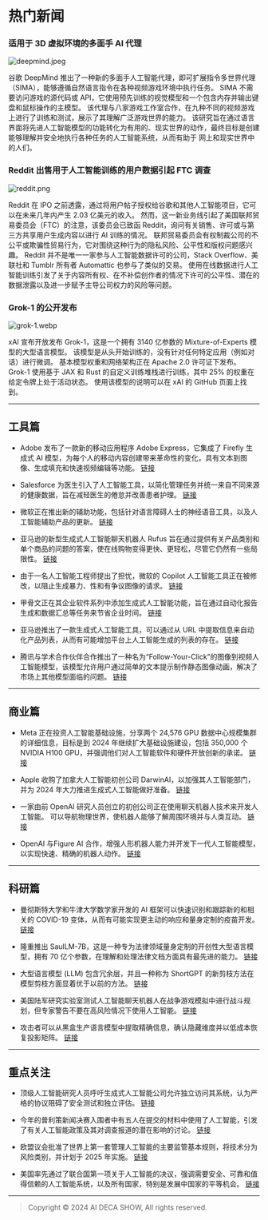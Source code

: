 # 热门新闻

### 适用于 3D 虚拟环境的多面手 AI 代理

![deepmind.jpeg](https://img2.imgtp.com/2024/03/25/cm2cDWS7.jpeg)

谷歌 DeepMind 推出了一种新的多面手人工智能代理，即可扩展指令多世界代理（SIMA），能够遵循自然语言指令在各种视频游戏环境中执行任务。 SIMA 不需要访问游戏的源代码或 API，它使用预先训练的视觉模型和一个包含内存并输出键盘和鼠标操作的主模型。 该代理与八家游戏工作室合作，在九种不同的视频游戏上进行了训练和测试，展示了其理解广泛游戏世界的能力。 该研究旨在通过语言界面将先进人工智能模型的功能转化为有用的、现实世界的动作，最终目标是创建能够理解并安全地执行各种任务的人工智能系统，从而有助于 网上和现实世界中的人们。

### Reddit 出售用于人工智能训练的用户数据引起 FTC 调查

![reddit.png](https://img2.imgtp.com/2024/03/25/V3rC6RW0.png)

Reddit 在 IPO 之前透露，通过将用户帖子授权给谷歌和其他人工智能项目，它可以在未来几年内产生 2.03 亿美元的收入。 然而，这一新业务线引起了美国联邦贸易委员会（FTC）的注意，该委员会已致函 Reddit，询问有关销售、许可或与第三方共享用户生成内容以进行 AI 训练的情况。 联邦贸易委员会有权制裁公司的不公平或欺骗性贸易行为，它对围绕这种行为的隐私风险、公平性和版权问题感兴趣。 Reddit 并不是唯一一家参与人工智能数据许可的公司，Stack Overflow、美联社和 Tumblr 所有者 Automattic 也参与了类似的交易。 使用在线数据进行人工智能训练引发了关于内容所有权、在不补偿创作者的情况下许可的公平性、潜在的数据泄露以及进一步赋予主导公司权力的风险等问题。

### Grok-1 的公开发布

![grok-1.webp](https://img2.imgtp.com/2024/03/25/nOzORaB9.webp)

xAI 宣布开放发布 Grok-1，这是一个拥有 3140 亿参数的 Mixture-of-Experts 模型的大型语言模型。 该模型是从头开始训练的，没有针对任何特定应用（例如对话）进行微调。 基本模型权重和网络架构正在 Apache 2.0 许可证下发布。 Grok-1 使用基于 JAX 和 Rust 的自定义训练堆栈进行训练，其中 25% 的权重在给定令牌上处于活动状态。 使用该模型的说明可以在 xAI 的 GitHub 页面上找到。


---
## 工具篇

* Adobe 发布了一款新的移动应用程序 Adobe Express，它集成了 Firefly 生成式 AI 模型，为每个人的移动内容创建带来革命性的变化，具有文本到图像、生成填充和快速视频编辑等功能。 [链接](https://news.adobe.com/news/news-details/2024/New-Adobe-Express-Mobile-App-Brings-Firefly-Generative-AI-Models-Directly-into-Mobile-Workflows-/default.aspx)

* Salesforce 为医生引入了人工智能工具，以简化管理任务并统一来自不同来源的健康数据，旨在减轻医生的倦怠并改善患者护理。 [链接](https://www.cnbc.com/2024/03/07/salesforce-announces-new-ai-tools-for-doctors.html)

* 微软正在推出新的辅助功能，包括针对语言障碍人士的神经语音工具，以及人工智能辅助产品的更新。 [链接](https://www.engadget.com/microsofts-neural-voice-tool-for-people-with-speech-disabilities-arrives-later-this-year-161550277.html)

* 亚马逊的新型生成式人工智能聊天机器人 Rufus 旨在通过提供有关产品类别和单个商品的问题的答案，使在线购物变得更快、更轻松，尽管它仍然有一些局限性。 [链接](https://finance.yahoo.com/news/amazons-generative-ai-bot-rufus-makes-online-shopping-easier-for-the-most-part-192956078.html)

* 由于一名人工智能工程师提出了担忧，微软的 Copilot 人工智能工具正在被修改，以阻止生成暴力、性和有争议图像的请求。 [链接](https://www.cnbc.com/2024/03/08/microsoft-blocking-terms-that-cause-its-ai-to-create-violent-images.html)

* 甲骨文正在其企业软件系列中添加生成式人工智能功能，旨在通过自动化报告生成和数据汇总等任务来节省企业时间。 [链接](https://finance.yahoo.com/news/oracle-adds-generative-ai-features-070328822.html)

* 亚马逊推出了一款生成式人工智能工具，可以通过从 URL 中提取信息来自动化产品列表，从而有可能增加平台上人工智能生成的列表的存在。 [链接](https://www.pcmag.com/news/amazon-adds-another-generative-ai-feature-automate-product-listings)

* 腾讯与学术合作伙伴合作推出了一种名为“Follow-Your-Click”的图像到视频人工智能模型，该模型允许用户通过简单的文本提示制作静态图像动画，解决了市场上其他模型面临的问题。 [链接](https://www.scmp.com/tech/big-tech/article/3255602/tencents-new-ai-video-generation-tool-brings-static-images-life-collaboration-tsinghua-and-hkust)


---
## 商业篇

* Meta 正在投资人工智能基础设施，分享两个 24,576 GPU 数据中心规模集群的详细信息，目标是到 2024 年继续扩大基础设施建设，包括 350,000 个 NVIDIA H100 GPU，并强调他们对人工智能软件和硬件开放创新的承诺。 [链接](https://engineering.fb.com/2024/03/12/data-center-engineering/building-metas-genai-infrastructure/)

* Apple 收购了加拿大人工智能初创公司 DarwinAI，以加强其人工智能部门，并为 2024 年大力推进生成式人工智能做好准备。 [链接](https://www.bloomberg.com/news/articles/2024-03-14/apple-aapl-buys-canadian-ai-startup-darwinai-as-part-of-race-to-add-features)

* 一家由前 OpenAI 研究人员创立的初创公司正在使用聊天机器人技术来开发人工智能。 可以导航物理世界，使机器人能够了解周围环境并与人类互动。 [链接](https://www.nytimes.com/2024/03/11/technology/ai-robots-technology.html)

* OpenAI 与Figure AI 合作，增强人形机器人能力并开发下一代人工智能模型，以实现快速、精确的机器人动作。 [链接](https://interestingengineering.com/innovation/optimus-who-figure-humanoid-robots-new-talk-power-topples-tesla-fame)


---
## 科研篇

* 曼彻斯特大学和牛津大学数学家开发的 AI 框架可以快速识别和跟踪新的和相关的 COVID-19 变体，从而有可能实现更主动的响应和量身定制的疫苗开发。 [链接](https://medicalxpress.com/news/2024-03-mathematicians-ai-emerging-covid-variants.html)

* 隆重推出 SaulLM-7B，这是一种专为法律领域量身定制的开创性大型语言模型，拥有 70 亿个参数，在理解和处理法律文档方面具有最先进的能力。 [链接](https://arxiv.org/abs/2403.03883v1)

* 大型语言模型 (LLM) 包含冗余层，并且一种称为 ShortGPT 的新剪枝方法在模型剪枝方面显着优于以前的方法。 [链接](https://arxiv.org/abs/2403.03870v1)

* 美国陆军研究实验室测试人工智能聊天机器人在战争游戏模拟中进行战斗规划，但专家警告不要在高风险情况下使用人工智能。 [链接](https://www.newscientist.com/article/2420184-us-army-tests-ai-chatbots-as-battle-planners-in-a-war-game-simulation/)

* 攻击者可以从黑盒生产语言模型中提取精确信息，确认隐藏维度并以低成本恢复投影矩阵。 [链接](https://arxiv.org/abs/2403.06634v1)

---
## 重点关注

* 顶级人工智能研究人员呼吁生成式人工智能公司允许独立访问其系统，认为严格的协议阻碍了安全测试和独立评估。 [链接](https://www.washingtonpost.com/technology/2024/03/05/ai-research-letter-openai-meta-midjourney/)

* 今年的普利策新闻决赛入围者中有五人在提交的材料中使用了人工智能，引发了有关人工智能政策及其对调查报道的潜在影响的讨论。 [链接](https://www.niemanlab.org/2024/03/five-of-this-years-pulitzer-finalists-are-ai-powered/)

* 欧盟议会批准了世界上第一套管理人工智能的主要监管基本规则，将技术分为风险类别，并计划于 2025 年实施。 [链接](https://www.cnbc.com/2024/03/13/european-lawmakers-endorse-worlds-first-major-act-to-regulate-ai.html)

* 美国率先通过了联合国第一项关于人工智能的决议，强调需要安全、可靠和值得信赖的人工智能系统，以及所有国家，特别是发展中国家的平等机会。 [链接](https://abcnews.go.com/US/wireStory/us-spearheads-resolution-artificial-intelligence-aimed-ensuring-world-108058709)


---
> Copyright © 2024 AI DECA SHOW, All rights reserved.